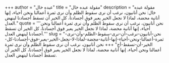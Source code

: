 +++
author = "عبده خال"
title = "مقولة عبده خال"
description = "مقولة عبده خال: نحن أنانيون، نرغب أن نرى سقوط الظلم وأن نرى ثمرة أعمالنا ونحن أحياء، إنها أنانية محضة، لماذا لا نجعل الخير يعبر فوق أجسادنا، كل الخير أن تسقط أجسادنا لينهض العدل."
quote = '''نحن أنانيون، نرغب أن نرى سقوط الظلم وأن نرى ثمرة أعمالنا ونحن أحياء، إنها أنانية محضة، لماذا لا نجعل الخير يعبر فوق أجسادنا، كل الخير أن تسقط أجسادنا لينهض العدل.''' 
slug = "نحن-أنانيون-نرغب-أن-نرى-سقوط-الظلم-وأن-نرى-ثمرة-أعمالنا-ونحن-أحياء-إنها-أنانية-محضة-لماذا-لا-نجعل-الخير-يعبر-فوق-أجسادنا-كل-الخير-أن-تسقط-أج"
+++
نحن أنانيون، نرغب أن نرى سقوط الظلم وأن نرى ثمرة أعمالنا ونحن أحياء، إنها أنانية محضة، لماذا لا نجعل الخير يعبر فوق أجسادنا، كل الخير أن تسقط أجسادنا لينهض العدل.
